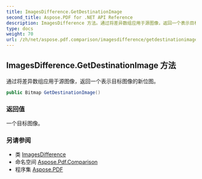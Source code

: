 ```yaml
---
title: ImagesDifference.GetDestinationImage
second_title: Aspose.PDF for .NET API Reference
description: ImagesDifference 方法。通过将差异数组应用于源图像，返回一个表示目标图像的新位图
type: docs
weight: 70
url: /zh/net/aspose.pdf.comparison/imagesdifference/getdestinationimage/
---
```

## ImagesDifference.GetDestinationImage 方法

通过将差异数组应用于源图像，返回一个表示目标图像的新位图。

```csharp
public Bitmap GetDestinationImage()
```

### 返回值

一个目标图像。

### 另请参阅

* 类 [ImagesDifference](../)
* 命名空间 [Aspose.Pdf.Comparison](../../../aspose.pdf.comparison/)
* 程序集 [Aspose.PDF](../../../)